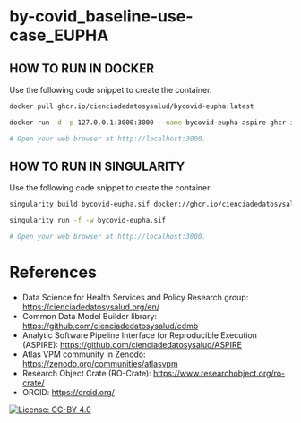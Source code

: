 # by-covid_baseline-use-case_EUPHA


## HOW TO RUN IN DOCKER
Use the following code snippet to create the container.
```bash
docker pull ghcr.io/cienciadedatosysalud/bycovid-eupha:latest

docker run -d -p 127.0.0.1:3000:3000 --name bycovid-eupha-aspire ghcr.io/cienciadedatosysalud/bycovid-eupha:latest

# Open your web browser at http://localhost:3000.
```

## HOW TO RUN IN SINGULARITY
Use the following code snippet to create the container.
```bash
singularity build bycovid-eupha.sif docker://ghcr.io/cienciadedatosysalud/bycovid-eupha:latest

singularity run -f -w bycovid-eupha.sif

# Open your web browser at http://localhost:3000.
```

# References
- Data Science for Health Services and Policy Research group: https://cienciadedatosysalud.org/en/
- Common Data Model Builder library: https://github.com/cienciadedatosysalud/cdmb
- Analytic Software Pipeline Interface for Reproducible Execution (ASPIRE): https://github.com/cienciadedatosysalud/ASPIRE
- Atlas VPM community in Zenodo: https://zenodo.org/communities/atlasvpm
- Research Object Crate (RO-Crate): https://www.researchobject.org/ro-crate/
- ORCID: https://orcid.org/

<a href="https://creativecommons.org/licenses/by/4.0/" target="_blank" ><img src="https://img.shields.io/badge/license-CC--BY%204.0-lightgrey" alt="License: CC-BY 4.0"></a>

